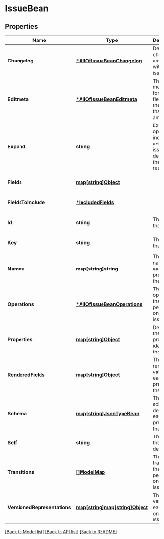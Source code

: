 # IssueBean

## Properties
Name | Type | Description | Notes
------------ | ------------- | ------------- | -------------
**Changelog** | [***AllOfIssueBeanChangelog**](AllOfIssueBeanChangelog.md) | Details of changelogs associated with the issue. | [optional] [default to null]
**Editmeta** | [***AllOfIssueBeanEditmeta**](AllOfIssueBeanEditmeta.md) | The metadata for the fields on the issue that can be amended. | [optional] [default to null]
**Expand** | **string** | Expand options that include additional issue details in the response. | [optional] [default to null]
**Fields** | [**map[string]Object**](.md) |  | [optional] [default to null]
**FieldsToInclude** | [***IncludedFields**](IncludedFields.md) |  | [optional] [default to null]
**Id** | **string** | The ID of the issue. | [optional] [default to null]
**Key** | **string** | The key of the issue. | [optional] [default to null]
**Names** | **map[string]string** | The ID and name of each field present on the issue. | [optional] [default to null]
**Operations** | [***AllOfIssueBeanOperations**](AllOfIssueBeanOperations.md) | The operations that can be performed on the issue. | [optional] [default to null]
**Properties** | [**map[string]Object**](.md) | Details of the issue properties identified in the request. | [optional] [default to null]
**RenderedFields** | [**map[string]Object**](.md) | The rendered value of each field present on the issue. | [optional] [default to null]
**Schema** | [**map[string]JsonTypeBean**](JsonTypeBean.md) | The schema describing each field present on the issue. | [optional] [default to null]
**Self** | **string** | The URL of the issue details. | [optional] [default to null]
**Transitions** | [**[]ModelMap**](map.md) | The transitions that can be performed on the issue. | [optional] [default to null]
**VersionedRepresentations** | [**map[string]map[string]Object**](map.md) | The versions of each field on the issue. | [optional] [default to null]

[[Back to Model list]](../README.md#documentation-for-models) [[Back to API list]](../README.md#documentation-for-api-endpoints) [[Back to README]](../README.md)

